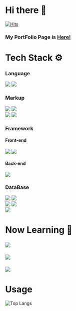 # Hi there 👋

[![Hits](https://hits.seeyoufarm.com/api/count/incr/badge.svg?url=https%3A%2F%2Fgithub.com%2Fendyd9%2Fhit-counter&count_bg=%23C18AE7&title_bg=%23555555&icon=&icon_color=%23E7E7E7&title=hits&edge_flat=false)](https://hits.seeyoufarm.com)

### My PortFolio Page is [Here!](http://endyd9.github.io/Portfolio/)

# Tech Stack ⚙️


### Language
![](https://img.shields.io/badge/JavaScript-F7DF1E?style=flat&logo=JavaScript&logoColor=white)
![](https://img.shields.io/badge/TypeScript-3178C6?style=flat&logo=TypeScript&logoColor=white)

### Markup
![](https://img.shields.io/badge/HTML5-E34F26?style=flat&logo=HTML5&logoColor=white)
![](https://img.shields.io/badge/CSS3-1572B6?style=flat&logo=CSS3&logoColor=white)  
![](https://img.shields.io/badge/SASS-CC6699?style=flat&logo=sass&logoColor=white)
![](https://img.shields.io/badge/TailWindCSS-06B6D4?style=flat&logo=tailwindcss&logoColor=white)  

### Framework

#### Front-end
![](https://img.shields.io/badge/React-61DAFB?style=flat&logo=React&logoColor=white) 
![](https://img.shields.io/badge/Next-000000?style=flat&logo=Next.js&logoColor=white)

#### Back-end
![](https://img.shields.io/badge/express.js-000000?style=flat&logo=Express&logoColor=white)

### DataBase
![](https://img.shields.io/badge/MongoDB-47A248?style=flat&logo=MongoDB&logoColor=white)
![](https://img.shields.io/badge/Mongoose-880000?style=flat&logo=Mongoose&logoColor=white)  
![](https://img.shields.io/badge/MySQL-4479A1?style=flat&logo=MySQL&logoColor=white)
![](https://img.shields.io/badge/postgresql-4169E1?style=flat&logo=postgresql&logoColor=white)  
![](https://img.shields.io/badge/Prisma-2D3748?style=flat&logo=prisma&logoColor=white)

# Now Learning 🧐
### ![](https://img.shields.io/badge/NestJS-E0234E?style=flat&logo=NestJS&logoColor=white)
### ![](https://img.shields.io/badge/jest-C21325?style=flat&logo=jest&logoColor=white)
### ![](https://img.shields.io/badge/GraphQL-E10098?style=flat&logo=GraphQl&logoColor=white)



# Usage

![Top Langs](https://github-readme-stats.vercel.app/api/top-langs/?username=endyd9&layout=compact&theme=shadow_green)





